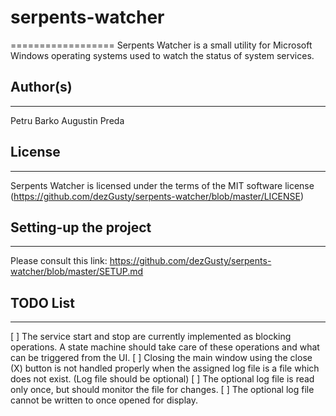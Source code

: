 # serpents-watcher
==================
Serpents Watcher is a small utility for Microsoft Windows operating systems used to watch the status of system services.

## Author(s)
------------
Petru Barko
Augustin Preda

## License
----------
Serpents Watcher is licensed under the terms of the MIT software license (https://github.com/dezGusty/serpents-watcher/blob/master/LICENSE)

## Setting-up the project
-------------------------
Please consult this link: https://github.com/dezGusty/serpents-watcher/blob/master/SETUP.md


## TODO List
------------
[ ] The service start and stop are currently implemented as blocking operations. A state machine should take care of these operations and what can be triggered from the UI.
[ ] Closing the main window using the close (X) button is not handled properly when the assigned log file is a file which does not exist. (Log file should be optional)
[ ] The optional log file is read only once, but should monitor the file for changes.
[ ] The optional log file cannot be written to once opened for display.